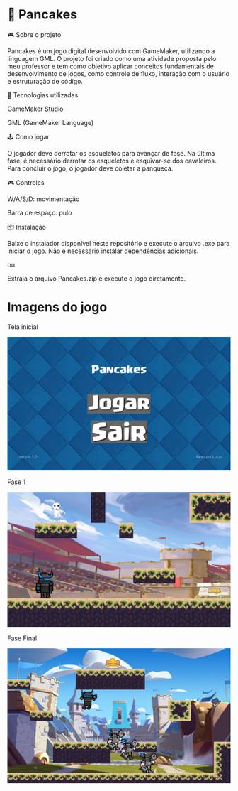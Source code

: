 # 🥞 Pancakes
🎮 Sobre o projeto

Pancakes é um jogo digital desenvolvido com GameMaker, utilizando a linguagem GML. O projeto foi criado como uma atividade proposta pelo meu professor e tem como objetivo aplicar conceitos fundamentais de desenvolvimento de jogos, como controle de fluxo, interação com o usuário e estruturação de código.

🧠 Tecnologias utilizadas

GameMaker Studio

GML (GameMaker Language)

🕹️ Como jogar

O jogador deve derrotar os esqueletos para avançar de fase. Na última fase, é necessário derrotar os esqueletos e esquivar-se dos cavaleiros. Para concluir o jogo, o jogador deve coletar a panqueca.

🎮 Controles

W/A/S/D: movimentação

Barra de espaço: pulo

📦 Instalação

Baixe o instalador disponível neste repositório e execute o arquivo .exe para iniciar o jogo. Não é necessário instalar dependências adicionais. 

ou

Extraia o arquivo Pancakes.zip e execute o jogo diretamente.

# Imagens do jogo

Tela inicial

![Menu](https://github.com/LucasEmorge/Pancakes/blob/main/Menu.png)

Fase 1

![Fase 1](https://github.com/LucasEmorge/Pancakes/blob/main/Fase-1.png)

Fase Final

![Fase Final](https://github.com/LucasEmorge/Pancakes/blob/main/Fase-Final.png)
